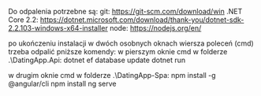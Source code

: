Do odpalenia potrzebne są:
 git: https://git-scm.com/download/win 
 .NET Core 2.2: https://dotnet.microsoft.com/download/thank-you/dotnet-sdk-2.2.103-windows-x64-installer
 node: https://nodejs.org/en/
 
po ukończeniu instalacji w dwóch osobnych oknach wiersza poleceń (cmd) trzeba odpalić pniższe komendy:
w pierszym oknie cmd w folderze .\DatingApp.Api\:
dotnet ef database update
dotnet run

w drugim oknie cmd w folderze .\DatingApp-Spa\:
npm install -g @angular/cli
npm install
ng serve